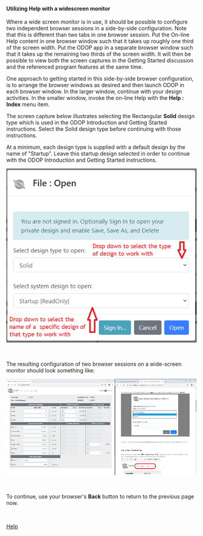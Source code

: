 #### Utilizing Help with a widescreen monitor

Where a wide screen monitor is in use, 
it should be possible to configure two independent browser sessions in a 
side-by-side configuration.
Note that this is different than two tabs in one browser session.
Put the On-line Help content in one browser window such that it
takes up roughly one third of the screen width.
Put the ODOP app in a separate browser window such that it takes up 
the remaining two thirds of the screen width.
It will then be possible to view both the screen captures in the Getting Started 
discussion and the referenced program features at the same time.

One approach to getting started in this side-by-side browser configuration, 
is to arrange the browser windows as desired and then 
launch ODOP in each browser window. 
In the larger window, continue with your design activities.
In the smaller window, invoke the on-line Help with the **Help : Index** menu item.

The screen capture below illustrates selecting the Rectangular **Solid** design type
which is used in the ODOP Introduction and Getting Started instructions. 
Select the Solid design type before continuing with those instructions.   

At a minimum, each design type is supplied with a default design by the name of "Startup".
Leave this startup design selected in order to continue with the 
ODOP Introduction and Getting Started instructions.   

![Start with Rectangular Solid](/docs/Help/png/SelectSolid.png "Start with Rectangular Solid")
 
&nbsp;

The resulting configuration of two browser sessions on a wide-screen monitor 
should look something like:   

![Side-by-side browsers](/docs/Help/png/SideBySideBrowsers.png "Side-by-side browsers")   
 
&nbsp;

To continue, use your browser's **Back** button to return to the previous page now.

&nbsp;

[Help](/docs/About)

